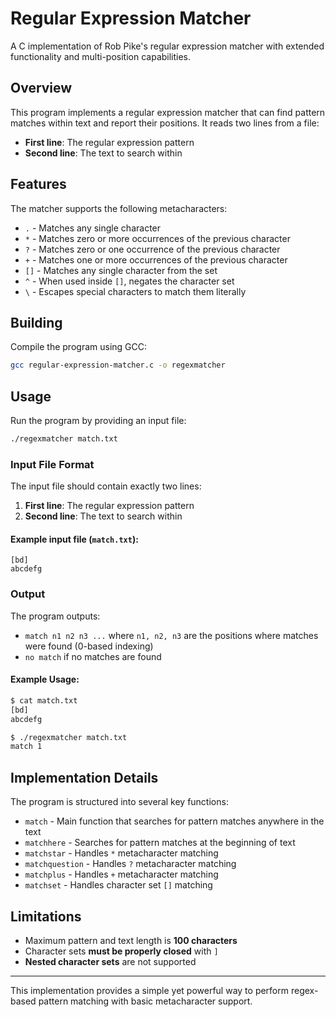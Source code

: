 # Regular Expression Matcher

A C implementation of Rob Pike's regular expression matcher with extended functionality and multi-position capabilities.

## Overview
This program implements a regular expression matcher that can find pattern matches within text and report their positions. It reads two lines from a file:
- **First line**: The regular expression pattern
- **Second line**: The text to search within

## Features
The matcher supports the following metacharacters:
- `.`  - Matches any single character
- `*`  - Matches zero or more occurrences of the previous character
- `?`  - Matches zero or one occurrence of the previous character
- `+`  - Matches one or more occurrences of the previous character
- `[]` - Matches any single character from the set
- `^`  - When used inside `[]`, negates the character set
- `\`  - Escapes special characters to match them literally

## Building
Compile the program using GCC:
```sh
gcc regular-expression-matcher.c -o regexmatcher
```

## Usage
Run the program by providing an input file:
```sh
./regexmatcher match.txt
```

### Input File Format
The input file should contain exactly two lines:
1. **First line**: The regular expression pattern
2. **Second line**: The text to search within

#### Example input file (`match.txt`):
```
[bd]
abcdefg 
```

### Output
The program outputs:
- `match n1 n2 n3 ...` where `n1, n2, n3` are the positions where matches were found (0-based indexing)
- `no match` if no matches are found

#### Example Usage:
```sh
$ cat match.txt
[bd]
abcdefg

$ ./regexmatcher match.txt
match 1
```

## Implementation Details
The program is structured into several key functions:
- `match`         - Main function that searches for pattern matches anywhere in the text
- `matchhere`     - Searches for pattern matches at the beginning of text
- `matchstar`     - Handles `*` metacharacter matching
- `matchquestion` - Handles `?` metacharacter matching
- `matchplus`     - Handles `+` metacharacter matching
- `matchset`      - Handles character set `[]` matching

## Limitations
- Maximum pattern and text length is **100 characters**
- Character sets **must be properly closed** with `]`
- **Nested character sets** are not supported

---
This implementation provides a simple yet powerful way to perform regex-based pattern matching with basic metacharacter support.